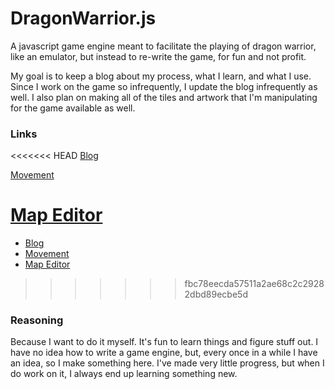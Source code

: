 # DragonWarrior.js

A javascript game engine meant to facilitate the playing of dragon warrior, like an emulator, 
but instead to re-write the game, for fun and not profit.

My goal is to keep a blog about my process, what I learn, and what I use. Since I work on the game so infrequently, I update the blog infrequently as well. I also plan on making all of the tiles and artwork that I'm manipulating for the game available as well.

### Links
<<<<<<< HEAD
[Blog](http://griggbot.com/)

[Movement](http://dw.griggbot.com/)

[Map Editor](http://dw.griggbot.com/editor)
=======
* [Blog](http://griggbot.com/)
* [Movement](http://dw.griggbot.com/)
* [Map Editor](http://dw.griggbot.com/editor)
>>>>>>> fbc78eecda57511a2ae68c2c29282dbd89ecbe5d

### Reasoning
Because I want to do it myself.
It's fun to learn things and figure stuff out. I have no idea how to write a game engine, but, every once in a while
I have an idea, so I make something here. I've made very little progress, but when I do work on it, I always end
up learning something new.
